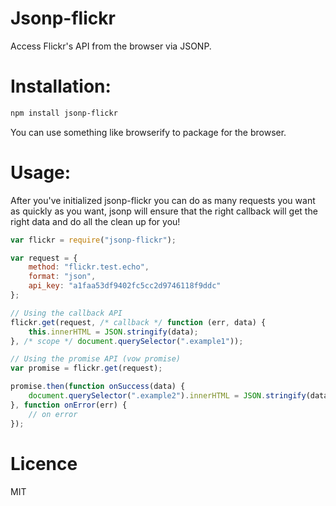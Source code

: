 Jsonp-flickr
============

Access Flickr's API from the browser via JSONP.

Installation:
=============

```bash
npm install jsonp-flickr
```

You can use something like browserify to package for the browser.

Usage:
======

After you've initialized jsonp-flickr you can do as many requests you want as quickly as you want, jsonp will ensure that the right callback will get the right data and do all the clean up for you!

```js
var flickr = require("jsonp-flickr");

var request = {
	method: "flickr.test.echo",
	format: "json",
	api_key: "a1faa53df9402fc5cc2d9746118f9ddc"
};

// Using the callback API
flickr.get(request, /* callback */ function (err, data) {
	this.innerHTML = JSON.stringify(data);
}, /* scope */ document.querySelector(".example1"));

// Using the promise API (vow promise)
var promise = flickr.get(request);

promise.then(function onSuccess(data) {
	document.querySelector(".example2").innerHTML = JSON.stringify(data);
}, function onError(err) {
	// on error
});
```

Licence
=======

MIT
